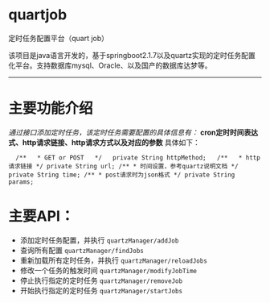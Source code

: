 # quartjob
定时任务配置平台（quart job）

该项目是java语言开发的，基于springboot2.1.7以及quartz实现的定时任务配置化平台。支持数据库mysql、Oracle、以及国产的数据库达梦等。
***

主要功能介绍
========

*通过接口添加定时任务，该定时任务需要配置的具体信息有：* **cron定时时间表达式、http请求链接、http请求方式以及对应的参数** 具体如下：  

`   /**  
     * GET or POST  
     */  
    private String httpMethod;  
    /**  
     * http请求链接
     */
    private String url;
    /**
     * 时间设置，参考quartz说明文档
     */
    private String time;
    /**
     * post请求时为json格式
     */
    private String params;  `
 
 主要API：
 =======
 + 添加定时任务配置，并执行
  `quartzManager/addJob`
 + 查询所有配置 
 `quartzManager/findJobs`
 + 重新加载所有定时任务，并执行 
 `quartzManager/reloadJobs`
 + 修改一个任务的触发时间 
 `quartzManager/modifyJobTime`
 + 停止执行指定的定时任务 
 `quartzManager/removeJob`
 + 开始执行指定的定时任务 
 `quartzManager/startJobs`
